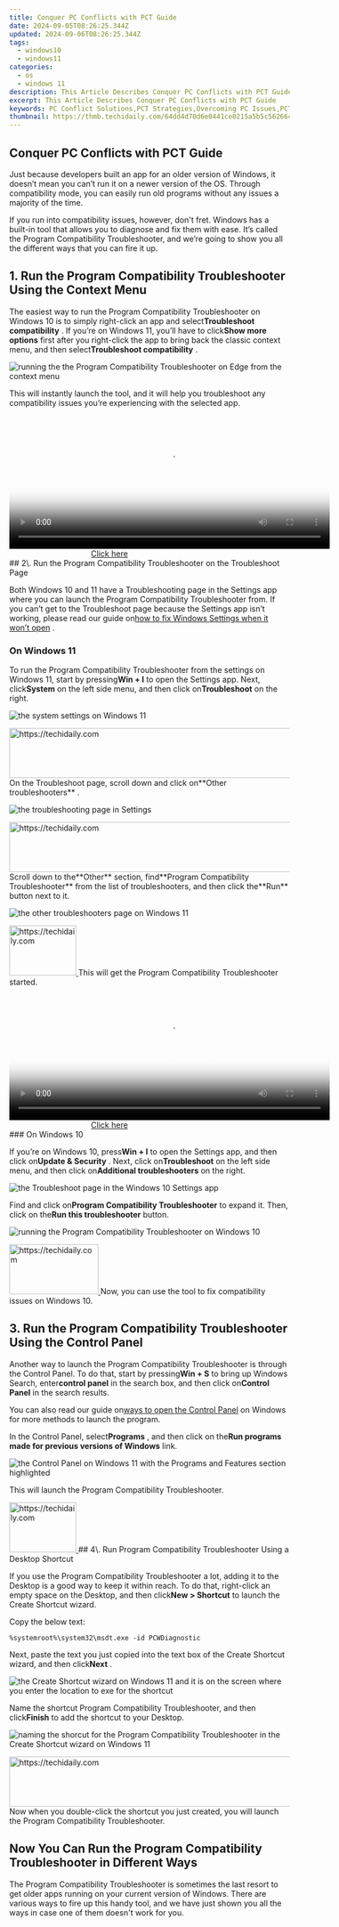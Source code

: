 ```yaml
---
title: Conquer PC Conflicts with PCT Guide
date: 2024-09-05T08:26:25.344Z
updated: 2024-09-06T08:26:25.344Z
tags:
  - windows10
  - windows11
categories:
  - os
  - windows 11
description: This Article Describes Conquer PC Conflicts with PCT Guide
excerpt: This Article Describes Conquer PC Conflicts with PCT Guide
keywords: PC Conflict Solutions,PCT Strategies,Overcoming PC Issues,PCT Tips,Resolve PC Troubles,PCT Mastery Guide,PC Stability PCT
thumbnail: https://thmb.techidaily.com/64dd4d70d6e0441ce0215a5b5c562664b1c9c88648a5d01b942d93707afe0dac.jpg
---
```


## Conquer PC Conflicts with PCT Guide

 Just because developers built an app for an older version of Windows, it doesn’t mean you can’t run it on a newer version of the OS. Through compatibility mode, you can easily run old programs without any issues a majority of the time.

 If you run into compatibility issues, however, don't fret. Windows has a built-in tool that allows you to diagnose and fix them with ease. It’s called the Program Compatibility Troubleshooter, and we’re going to show you all the different ways that you can fire it up.

## 1\. Run the Program Compatibility Troubleshooter Using the Context Menu

 The easiest way to run the Program Compatibility Troubleshooter on Windows 10 is to simply right-click an app and select**Troubleshoot compatibility** . If you’re on Windows 11, you’ll have to click**Show more options** first after you right-click the app to bring back the classic context menu, and then select**Troubleshoot compatibility** .

![running the the Program Compatibility Troubleshooter on Edge from the context menu](https://static1.makeuseofimages.com/wordpress/wp-content/uploads/2023/01/microsoft-edge-troubleshoot-compatibility.jpg)

 This will instantly launch the tool, and it will help you troubleshoot any compatibility issues you’re experiencing with the selected app.

<!-- affiliate ads begin -->
<span id="1982461">
					<video width="576" height="240" style="cursor:pointer"
           poster="//a.impactradius-go.com/display-clicktoplayimage/1982461.png"
           onclick="if(!this.playClicked){this.play();this.setAttribute('controls',true);this.playClicked=true;}">
	   <source src="//a.impactradius-go.com/display-ad/22993-1982461">
	   <img src="//a.impactradius-go.com/display-clicktoplayimage/1982461.png" style="border: none; height: 100%; width: 100%; object-fit: contain">
	</video>
	<div style="width:360px;text-align:center"><a href="javascript:window.open(decodeURIComponent('https%3A%2F%2Fhomestyler.sjv.io%2Fc%2F5597632%2F1982461%2F22993'), '_blank');void(0);">Click here</a></div>
</span>
<img height="0" width="0" src="https://imp.pxf.io/i/5597632/1982461/22993" style="position:absolute;visibility:hidden;" border="0" />
<!-- affiliate ads end -->
## 2\. Run the Program Compatibility Troubleshooter on the Troubleshoot Page

 Both Windows 10 and 11 have a Troubleshooting page in the Settings app where you can launch the Program Compatibility Troubleshooter from. If you can’t get to the Troubleshoot page because the Settings app isn’t working, please read our guide on[how to fix Windows Settings when it won’t open](https://www.makeuseof.com/fixes-unable-to-open-windows-settings/) .

### On Windows 11

 To run the Program Compatibility Troubleshooter from the settings on Windows 11, start by pressing**Win + I** to open the Settings app. Next, click**System** on the left side menu, and then click on**Troubleshoot** on the right.

![the system settings on Windows 11](https://static1.makeuseofimages.com/wordpress/wp-content/uploads/2023/01/system-page-settings-windows-11.jpg)

<!-- affiliate ads begin -->
<a href="https://appsumo.8odi.net/c/5597632/2137380/7443" target="_top" id="2137380">
  <img src="//a.impactradius-go.com/display-ad/7443-2137380" border="0" alt="https://techidaily.com" width="728" height="90"/>
</a>
<img height="0" width="0" src="https://appsumo.8odi.net/i/5597632/2137380/7443" style="position:absolute;visibility:hidden;" border="0" />
<!-- affiliate ads end -->
 On the Troubleshoot page, scroll down and click on**Other troubleshooters** .

![the troubleshooting page in Settings](https://static1.makeuseofimages.com/wordpress/wp-content/uploads/2023/01/troubleshoot-page-settings-windows-11.jpg)

<!-- affiliate ads begin -->
<a href="https://ephamedtechinc.pxf.io/c/5597632/2135475/26400" target="_top" id="2135475">
  <img src="//a.impactradius-go.com/display-ad/26400-2135475" border="0" alt="https://techidaily.com" width="728" height="90"/>
</a>
<img height="0" width="0" src="https://ephamedtechinc.pxf.io/i/5597632/2135475/26400" style="position:absolute;visibility:hidden;" border="0" />
<!-- affiliate ads end -->
 Scroll down to the**Other** section, find**Program Compatibility Troubleshooter** from the list of troubleshooters, and then click the**Run** button next to it.

![the other troubleshooters page on Windows 11](https://static1.makeuseofimages.com/wordpress/wp-content/uploads/2023/01/other-troubleshooters-page-windows-11.jpg)

<!-- affiliate ads begin -->
<a href="https://aligracehair.sjv.io/c/5597632/2135406/19272" target="_top" id="2135406">
  <img src="//a.impactradius-go.com/display-ad/19272-2135406" border="0" alt="https://techidaily.com" width="120" height="90"/>
</a>
<img height="0" width="0" src="https://aligracehair.sjv.io/i/5597632/2135406/19272" style="position:absolute;visibility:hidden;" border="0" />
<!-- affiliate ads end -->
This will get the Program Compatibility Troubleshooter started.

<!-- affiliate ads begin -->
<span id="1983584">
					<video width="576" height="240" style="cursor:pointer"
           poster="//a.impactradius-go.com/display-clicktoplayimage/1983584.png"
           onclick="if(!this.playClicked){this.play();this.setAttribute('controls',true);this.playClicked=true;}">
	   <source src="//a.impactradius-go.com/display-ad/22993-1983584">
	   <img src="//a.impactradius-go.com/display-clicktoplayimage/1983584.png" style="border: none; height: 100%; width: 100%; object-fit: contain">
	</video>
	<div style="width:360px;text-align:center"><a href="javascript:window.open(decodeURIComponent('https%3A%2F%2Fhomestyler.sjv.io%2Fc%2F5597632%2F1983584%2F22993'), '_blank');void(0);">Click here</a></div>
</span>
<img height="0" width="0" src="https://imp.pxf.io/i/5597632/1983584/22993" style="position:absolute;visibility:hidden;" border="0" />
<!-- affiliate ads end -->
### On Windows 10

 If you’re on Windows 10, press**Win + I** to open the Settings app, and then click on**Update & Security** . Next, click on**Troubleshoot** on the left side menu, and then click on**Additional troubleshooters** on the right.

![the Troubleshoot page in the Windows 10 Settings app](https://static1.makeuseofimages.com/wordpress/wp-content/uploads/2023/01/troubleshoot-page-settings-windows-10.jpg)

 Find and click on**Program Compatibility Troubleshooter** to expand it. Then, click on the**Run this troubleshooter** button.

![running the Program Compatibility Troubleshooter on Windows 10](https://static1.makeuseofimages.com/wordpress/wp-content/uploads/2023/01/run-program-compatibility-troubleshooter-windows-10.jpg)

<!-- affiliate ads begin -->
<a href="https://aligracehair.sjv.io/c/5597632/2135410/19272" target="_top" id="2135410">
  <img src="//a.impactradius-go.com/display-ad/19272-2135410" border="0" alt="https://techidaily.com" width="160" height="90"/>
</a>
<img height="0" width="0" src="https://aligracehair.sjv.io/i/5597632/2135410/19272" style="position:absolute;visibility:hidden;" border="0" />
<!-- affiliate ads end -->
Now, you can use the tool to fix compatibility issues on Windows 10.

## 3\. Run the Program Compatibility Troubleshooter Using the Control Panel

 Another way to launch the Program Compatibility Troubleshooter is through the Control Panel. To do that, start by pressing**Win + S** to bring up Windows Search, enter**control panel** in the search box, and then click on**Control Panel** in the search results.

 You can also read our guide on[ways to open the Control Panel](https://www.makeuseof.com/windows-open-control-panel/) on Windows for more methods to launch the program.

 In the Control Panel, select**Programs** , and then click on the**Run programs made for previous versions of Windows** link.

![the Control Panel on Windows 11 with the Programs and Features section highlighted](https://static1.makeuseofimages.com/wordpress/wp-content/uploads/2023/01/control-panel-run-program-compatibility-troubleshooter.jpg)

This will launch the Program Compatibility Troubleshooter.

<!-- affiliate ads begin -->
<a href="https://25home.pxf.io/c/5597632/2123466/16836" target="_top" id="2123466">
  <img src="//a.impactradius-go.com/display-ad/16836-2123466" border="0" alt="https://techidaily.com" width="120" height="90"/>
</a>
<img height="0" width="0" src="https://25home.pxf.io/i/5597632/2123466/16836" style="position:absolute;visibility:hidden;" border="0" />
<!-- affiliate ads end -->
## 4\. Run Program Compatibility Troubleshooter Using a Desktop Shortcut

 If you use the Program Compatibility Troubleshooter a lot, adding it to the Desktop is a good way to keep it within reach. To do that, right-click an empty space on the Desktop, and then click**New > Shortcut** to launch the Create Shortcut wizard.

Copy the below text:

`%systemroot%\system32\msdt.exe -id PCWDiagnostic`

 Next, paste the text you just copied into the text box of the Create Shortcut wizard, and then click**Next** .

![the Create Shortcut wizard on Windows 11 and it is on the screen where you enter the location to exe for the shortcut](https://static1.makeuseofimages.com/wordpress/wp-content/uploads/2023/01/program-compatibility-troubleshooter-shortcut-location-windows-11.jpg)

 Name the shortcut Program Compatibility Troubleshooter, and then click**Finish** to add the shortcut to your Desktop.

![naming the shorcut for the Program Compatibility Troubleshooter in the Create Shortcut wizard on Windows 11](https://static1.makeuseofimages.com/wordpress/wp-content/uploads/2023/01/finish-program-compatibility-shortcut-creation.jpg)

<!-- affiliate ads begin -->
<a href="https://appsumo.8odi.net/c/5597632/2118311/7443" target="_top" id="2118311">
  <img src="//a.impactradius-go.com/display-ad/7443-2118311" border="0" alt="https://techidaily.com" width="728" height="90"/>
</a>
<img height="0" width="0" src="https://appsumo.8odi.net/i/5597632/2118311/7443" style="position:absolute;visibility:hidden;" border="0" />
<!-- affiliate ads end -->
 Now when you double-click the shortcut you just created, you will launch the Program Compatibility Troubleshooter.

## Now You Can Run the Program Compatibility Troubleshooter in Different Ways

 The Program Compatibility Troubleshooter is sometimes the last resort to get older apps running on your current version of Windows. There are various ways to fire up this handy tool, and we have just shown you all the ways in case one of them doesn't work for you.


<ins class="adsbygoogle"
     style="display:block"
     data-ad-format="autorelaxed"
     data-ad-client="ca-pub-7571918770474297"
     data-ad-slot="1223367746"></ins>



<ins class="adsbygoogle"
     style="display:block"
     data-ad-client="ca-pub-7571918770474297"
     data-ad-slot="8358498916"
     data-ad-format="auto"
     data-full-width-responsive="true"></ins>


